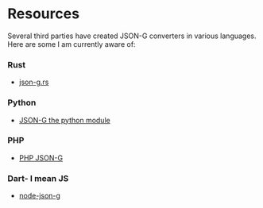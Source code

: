 # Resources #

Several third parties have created JSON-G converters in various languages. Here are some I am currently aware of:

### Rust ###
 - [json-g.rs](https://github.com/zeyla/json-g.rs)

### Python ###

 - [JSON-G the python module](https://github.com/Gorialis/JSON-G)

### PHP ###

 - [PHP JSON-G](https://git.gocode.it/RaidAndFade/PHP_json-g)

### Dart- I mean JS ###

 - [node-json-g](https://github.com/AtlasTheBot/node-json-g)
